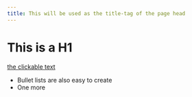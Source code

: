 ```yaml
---
title: This will be used as the title-tag of the page head
---
```

# This is a H1

[the clickable text](http://github.com/)

* Bullet lists are also easy to create
* One more

